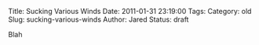 Title: Sucking Various Winds
Date: 2011-01-31 23:19:00
Tags: 
Category: old
Slug: sucking-various-winds
Author: Jared
Status: draft

Blah
